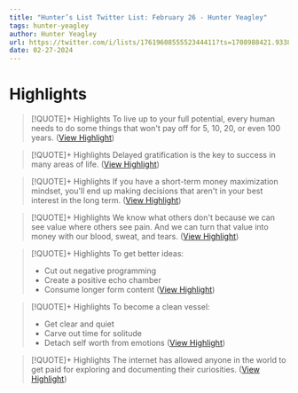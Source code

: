 ```yaml
---
title: "Hunter’s List Twitter List: February 26 - Hunter Yeagley"
tags: hunter-yeagley
author: Hunter Yeagley
url: https://twitter.com/i/lists/1761960855552344411?ts=1708988421.933855
date: 02-27-2024
---
```

# Highlights
> [!QUOTE]+ Highlights
> To live up to your full potential, every human needs to do some things that won't pay off for 5, 10, 20, or even 100 years. ([View Highlight](https://read.readwise.io/read/01hqngyzh2k5yp4k4f5a5kdjse))


> [!QUOTE]+ Highlights
> Delayed gratification is the key to success in many areas of life. ([View Highlight](https://read.readwise.io/read/01hqnh0jb57g756pkpgt3yexmk))


> [!QUOTE]+ Highlights
> If you have a short-term money maximization mindset, you'll end up making decisions that aren't in your best interest in the long term. ([View Highlight](https://read.readwise.io/read/01hqnh1fdb5y0chc50mvpc3zxq))


> [!QUOTE]+ Highlights
> We know what others don't because we can see value where others see pain. And we can turn that value into money with our blood, sweat, and tears. ([View Highlight](https://read.readwise.io/read/01hqnh1sqve7a268b9ktwchdvf))


> [!QUOTE]+ Highlights
> To get better ideas:
> - Cut out negative programming 
> - Create a positive echo chamber 
> - Consume longer form content ([View Highlight](https://read.readwise.io/read/01hqnh29mhchb1qzqdje0k5qcr))


> [!QUOTE]+ Highlights
> To become a clean vessel:
> - Get clear and quiet 
> - Carve out time for solitude 
> - Detach self worth from emotions ([View Highlight](https://read.readwise.io/read/01hqnh2ecnhbvv5w7s355bkgp2))


> [!QUOTE]+ Highlights
> The internet has allowed anyone in the world to get paid for exploring and documenting their curiosities. ([View Highlight](https://read.readwise.io/read/01hqnh59p5z4px9hzgdkbjtx2n))


